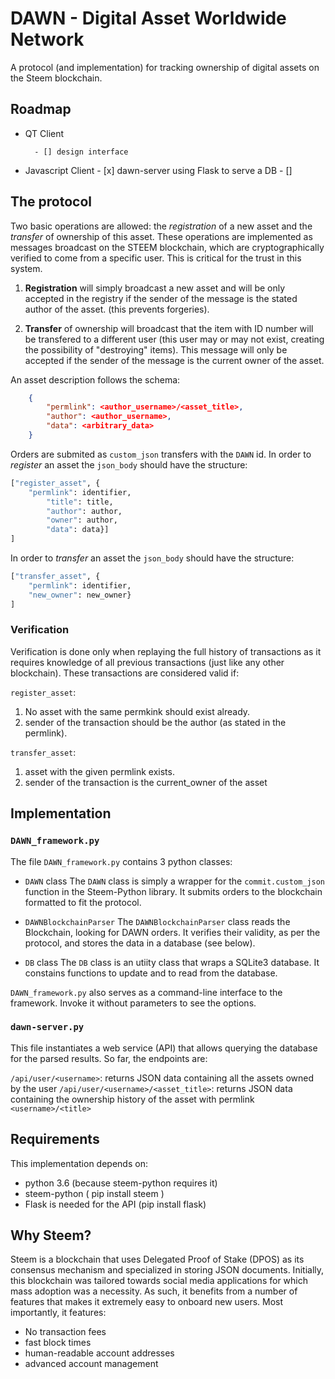 # DAWN - Digital Asset Worldwide Network

A protocol (and implementation) for tracking ownership of digital assets on the Steem blockchain.

## Roadmap

* QT Client 

		- [] design interface
* Javascript Client 
		- [x] dawn-server using Flask to serve a DB
		- [] 


## The protocol

Two basic operations are allowed: the *registration* of a new asset and the *transfer* of ownership of this asset. These operations are implemented as messages broadcast on the STEEM blockchain, which are cryptographically verified to come from a specific user. This is critical for the trust in this system.

1. **Registration** will simply broadcast a new asset and will be only accepted in the registry if the sender of the message is the stated author of the asset. (this prevents forgeries).

1. **Transfer** of ownership will broadcast that the item with ID number will be transfered to a different user (this user may or may not exist, creating the possibility of "destroying" items). This message will only be accepted if the sender of the message is the current owner of the asset.

An asset description follows the schema:
```json
	{
		"permlink": <author_username>/<asset_title>,	
		"author": <author_username>,	
		"data": <arbitrary_data>
	}
```

Orders are submited as `custom_json` transfers with the `DAWN` id.
In order to *register* an asset the `json_body` should have the structure:

```python
["register_asset", {
	"permlink": identifier,
		"title": title,
		"author": author,
		"owner": author,
		"data": data}]
]
```

In order to *transfer* an asset the `json_body` should have the structure:

```python
["transfer_asset", {
	"permlink": identifier,
	"new_owner": new_owner}
]
```

### Verification
Verification is done only when replaying the full history of transactions as it requires knowledge of all previous transactions (just like any other blockchain).  These transactions are considered valid if:

`register_asset`: 
1. No asset with the same permkink should exist already.
1. sender of the transaction should be the author (as stated in the permlink).

`transfer_asset`: 
1. asset with the given permlink exists.
1. sender of the transaction is the current_owner of the asset


## Implementation

### ```DAWN_framework.py``` 

The file `DAWN_framework.py` contains 3 python classes:

* `DAWN` class 
The `DAWN` class is simply a wrapper for the `commit.custom_json` function in the Steem-Python library. It submits orders to the blockchain formatted to fit the protocol. 

* `DAWNBlockchainParser` 
The `DAWNBlockchainParser` class reads the Blockchain, looking for DAWN orders. It verifies their validity, as per the protocol, and stores the data in a database (see below).

* `DB` class
The `DB` class is an utiity class that wraps a SQLite3 database. It constains functions to update and to read from the database.

`DAWN_framework.py` also serves as a command-line interface to the framework. Invoke it without parameters to see the options.


### `dawn-server.py`
This file instantiates a web service (API) that allows querying the database for the parsed results.
So far, the endpoints are:

`/api/user/<username>`: returns JSON data containing all the assets owned by the user
`/api/user/<username>/<asset_title>`: returns JSON data containing the ownership history of the asset with permlink `<username>/<title>`

## Requirements

This implementation depends on:

* python 3.6 (because steem-python requires it)
* steem-python ( pip install steem )
* Flask is needed for the API (pip install flask)

## Why Steem?

Steem is a blockchain that uses Delegated Proof of Stake (DPOS) as its consensus mechanism and specialized in storing JSON documents. Initially, this blockchain was tailored towards social media applications for which mass adoption was a necessity. As such, it benefits from a number of features that makes it extremely easy to onboard new users. 
Most importantly, it features:

* No transaction fees
* fast block times
* human-readable account addresses
* advanced account management

